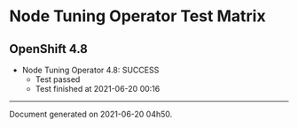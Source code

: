 
Node Tuning Operator Test Matrix
================================

OpenShift 4.8
-------------

* Node Tuning Operator 4.8: SUCCESS
  - Test passed
  - Test finished at 2021-06-20 00:16


---
Document generated on 2021-06-20 04h50.
